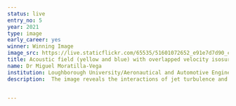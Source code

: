 ```yaml
---
status: live
entry_no: 5
year: 2021
type: image 
early_career: yes 
winner: Winning Image
image_src: https://live.staticflickr.com/65535/51601072652_e91e7d7d90_c_d.jpg
title: Acoustic field (yellow and blue) with overlapped velocity isosurface (red) obtained with a coupled LES-High order Acoustic coupled solver of an installed jet case
name: Dr Miguel Moratilla-Vega
institution: Loughborough University/Aeronautical and Automotive Engineering Department
description:  The image reveals the interactions of jet turbulence and acoustic waves when the former is subject to a thin plate - a scenario often known as "installed" jets. High-frequency tones (yellow) as well as low-frequencies (blue) can be seen in the 3D rendering of the contour in the background. Jet turbulence is highlighted in red iso-surfaces in the foreground. <br>The aim of the research (partially supported by ARCHER eCSE12-20 project) is to develop a fast interface for a high-order acoustic solver, to couple with finite volume Navier-Stokes equations codes that are widely used in the UK Turbulence, Applied Aerodynamics and ARCHER communities. Using a high-order acoustic solver significantly widens the range of the sound spectrum captured further afield, hence is potentially a highly reliable approach that can be used not only for exploring flow/acoustics physics but as a predictive design tool for noise reduction. 

  
---
```

